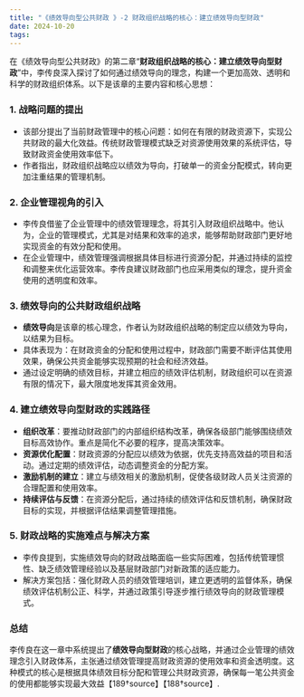```yaml
---
title: "《绩效导向型公共财政 》-2 财政组织战略的核心：建立绩效导向型财政"
date: 2024-10-20
tags: 
---
```

在《绩效导向型公共财政》的第二章“**财政组织战略的核心：建立绩效导向型财政**”中，李传良深入探讨了如何通过绩效导向的理念，构建一个更加高效、透明和科学的财政组织体系。以下是该章的主要内容和核心思想：

### 1. **战略问题的提出**
   - 该部分提出了当前财政管理中的核心问题：如何在有限的财政资源下，实现公共财政的最大化效益。传统财政管理模式缺乏对资源使用效果的系统评估，导致财政资金使用效率低下。
   - 作者指出，财政组织战略应以绩效为导向，打破单一的资金分配模式，转向更加注重结果的管理机制。

### 2. **企业管理视角的引入**
   - 李传良借鉴了企业管理中的绩效管理理念，将其引入财政组织战略中。他认为，企业的管理模式，尤其是对结果和效率的追求，能够帮助财政部门更好地实现资金的有效分配和使用。
   - 在企业管理中，绩效管理强调根据具体目标进行资源分配，并通过持续的监控和调整来优化运营效率。李传良建议财政部门也应采用类似的理念，提升资金使用的透明度和效率。

### 3. **绩效导向的公共财政组织战略**
   - **绩效导向**是该章的核心理念，作者认为财政组织战略的制定应以绩效为导向，以结果为目标。
   - 具体表现为：在财政资金的分配和使用过程中，财政部门需要不断评估其使用效果，确保公共资金能够实现预期的社会和经济效益。
   - 通过设定明确的绩效目标，并建立相应的绩效评估机制，财政组织可以在资源有限的情况下，最大限度地发挥其资金效用。

### 4. **建立绩效导向型财政的实践路径**
   - **组织改革**：要推动财政部门的内部组织结构改革，确保各级部门能够围绕绩效目标高效协作。重点是简化不必要的程序，提高决策效率。
   - **资源优化配置**：财政资源的分配应以绩效为依据，优先支持高效益的项目和活动。通过定期的绩效评估，动态调整资金的分配方案。
   - **激励机制的建立**：建立与绩效相关的激励机制，促使各级财政人员关注资源的合理配置和使用效率。
   - **持续评估与反馈**：在资源分配后，通过持续的绩效评估和反馈机制，确保财政目标的实现，并根据评估结果调整管理措施。

### 5. **财政战略的实施难点与解决方案**
   - 李传良提到，实施绩效导向的财政战略面临一些实际困难，包括传统管理惯性、缺乏绩效管理经验以及基层财政部门对新政策的适应能力。
   - 解决方案包括：强化财政人员的绩效管理培训，建立更透明的监督体系，确保绩效评估机制公正、科学，并通过政策引导逐步推行绩效导向的财政管理模式。

### 总结
李传良在这一章中系统提出了**绩效导向型财政**的核心战略，并通过企业管理的绩效理念引入财政体系，主张通过绩效管理提高财政资源的使用效率和资金透明度。这种模式的核心是根据具体绩效目标分配和管理公共财政资源，确保每一笔公共资金的使用都能够实现最大效益【189†source】【188†source】.
